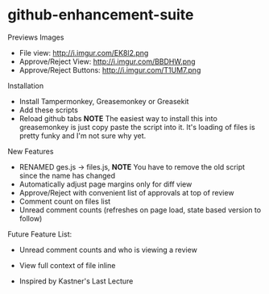 github-enhancement-suite
========================

Previews Images
* File view: http://i.imgur.com/EK8l2.png
* Approve/Reject View: http://i.imgur.com/BBDHW.png
* Approve/Reject Buttons: http://i.imgur.com/T1UM7.png

Installation
* Install Tampermonkey, Greasemonkey or Greasekit
* Add these scripts
* Reload github tabs
**NOTE** The easiest way to install this into greasemonkey is just copy paste the script into it. It's loading of files is pretty funky and I'm not sure why yet.

New Features
* RENAMED ges.js -> files.js, **NOTE** You have to remove the old script since the name has changed
* Automatically adjust page margins only for diff view
* Approve/Reject with convenient list of approvals at top of review
* Comment count on files list
* Unread comment counts (refreshes on page load, state based version to follow)

Future Feature List:
* Unread comment counts and who is viewing a review
* View full context of file inline

* Inspired by Kastner's Last Lecture
